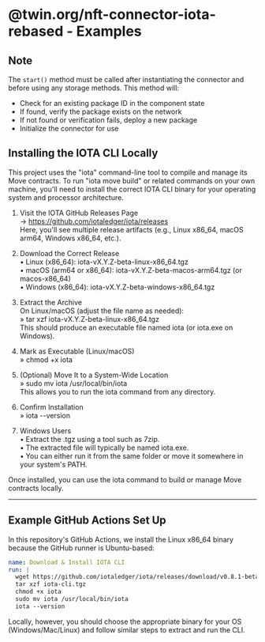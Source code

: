 # @twin.org/nft-connector-iota-rebased - Examples

## Note

The `start()` method must be called after instantiating the connector and before using any storage methods. This method will:

- Check for an existing package ID in the component state
- If found, verify the package exists on the network
- If not found or verification fails, deploy a new package
- Initialize the connector for use

## Installing the IOTA CLI Locally

This project uses the "iota" command-line tool to compile and manage its Move contracts. To run "iota move build" or related commands on your own machine, you'll need to install the correct IOTA CLI binary for your operating system and processor architecture.

1. Visit the IOTA GitHub Releases Page  
   → https://github.com/iotaledger/iota/releases  
   Here, you'll see multiple release artifacts (e.g., Linux x86_64, macOS arm64, Windows x86_64, etc.).  

2. Download the Correct Release  
   • Linux (x86_64): iota-vX.Y.Z-beta-linux-x86_64.tgz  
   • macOS (arm64 or x86_64): iota-vX.Y.Z-beta-macos-arm64.tgz (or macos-x86_64)  
   • Windows (x86_64): iota-vX.Y.Z-beta-windows-x86_64.tgz  

3. Extract the Archive  
   On Linux/macOS (adjust the file name as needed):  
   » tar xzf iota-vX.Y.Z-beta-linux-x86_64.tgz  
   This should produce an executable file named iota (or iota.exe on Windows).  

4. Mark as Executable (Linux/macOS)  
   » chmod +x iota  

5. (Optional) Move It to a System-Wide Location  
   » sudo mv iota /usr/local/bin/iota  
   This allows you to run the iota command from any directory.  

6. Confirm Installation  
   » iota --version  

7. Windows Users  
   • Extract the .tgz using a tool such as 7zip.  
   • The extracted file will typically be named iota.exe.  
   • You can either run it from the same folder or move it somewhere in your system's PATH.  

Once installed, you can use the iota command to build or manage Move contracts locally.  

---

## Example GitHub Actions Set Up

In this repository's GitHub Actions, we install the Linux x86_64 binary because the GitHub runner is Ubuntu-based:

```yaml
name: Download & Install IOTA CLI
run: |
  wget https://github.com/iotaledger/iota/releases/download/v0.8.1-beta/iota-v0.8.1-beta-linux-x86_64.tgz -O iota-cli.tgz
  tar xzf iota-cli.tgz
  chmod +x iota
  sudo mv iota /usr/local/bin/iota
  iota --version
```

Locally, however, you should choose the appropriate binary for your OS (Windows/Mac/Linux) and follow similar steps to extract and run the CLI.
